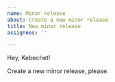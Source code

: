 ```yaml
---
name: Minor release
about: Create a new minor release
title: New minor release
assignees: ''

---
```


Hey, Kebechet!

Create a new minor release, please.
